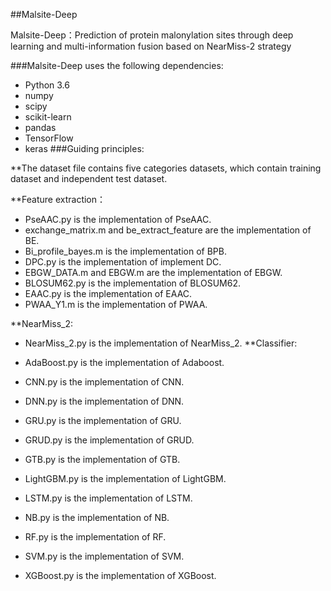 ##Malsite-Deep

Malsite-Deep：Prediction of protein malonylation sites through deep learning and multi-information fusion based on NearMiss-2 strategy

###Malsite-Deep uses the following dependencies:

 * Python 3.6
 * numpy
 * scipy
 * scikit-learn
 * pandas
 * TensorFlow
 * keras
###Guiding principles:

**The dataset file contains five categories  datasets, which contain training dataset and independent test dataset.


**Feature extraction：


* PseAAC.py is the implementation of PseAAC.
* exchange_matrix.m and be_extract_feature are the implementation of BE.
* Bi_profile_bayes.m is the implementation of BPB.
* DPC.py is the implementation of implement DC.
* EBGW_DATA.m and EBGW.m are the implementation of EBGW.
* BLOSUM62.py is the implementation of BLOSUM62.
* EAAC.py is the implementation of EAAC.
* PWAA_Y1.m is the implementation of PWAA.

**NearMiss_2:

 * NearMiss_2.py is the implementation of NearMiss_2.
**Classifier:

* AdaBoost.py is the implementation of Adaboost.
* CNN.py is the implementation of CNN.
* DNN.py is the implementation of DNN.
* GRU.py is the implementation of GRU.
* GRUD.py is the implementation of GRUD.
* GTB.py is the implementation of GTB.
* LightGBM.py is the implementation of LightGBM.
* LSTM.py is the implementation of LSTM.
* NB.py is the implementation of NB.
* RF.py is the implementation of RF.
* SVM.py is the implementation of SVM.
* XGBoost.py is the implementation of XGBoost.
